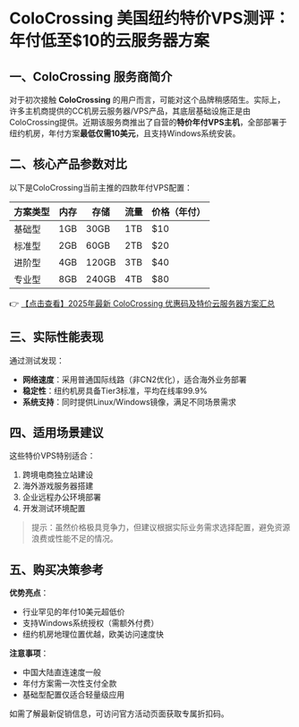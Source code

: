 # ColoCrossing 美国纽约特价VPS测评：年付低至$10的云服务器方案

## 一、ColoCrossing 服务商简介

对于初次接触 **ColoCrossing** 的用户而言，可能对这个品牌稍感陌生。实际上，许多主机商提供的CC机房云服务器/VPS产品，其底层基础设施正是由ColoCrossing提供。近期该服务商推出了自营的**特价年付VPS主机**，全部部署于纽约机房，年付方案**最低仅需10美元**，且支持Windows系统安装。

## 二、核心产品参数对比

以下是ColoCrossing当前主推的四款年付VPS配置：

| 方案类型 | 内存 | 存储 | 流量 | 价格（年付） |
|---------|------|------|------|-------------|
| 基础型 | 1GB  | 30GB | 1TB  | $10         |
| 标准型 | 2GB  | 60GB | 2TB  | $20         |
| 进阶型 | 4GB  | 120GB| 3TB  | $40         |
| 专业型 | 8GB  | 240GB| 4TB  | $80         |

👉 [【点击查看】2025年最新 ColoCrossing 优惠码及特价云服务器方案汇总](https://bit.ly/ColoCrossing)

## 三、实际性能表现

通过测试发现：
- **网络速度**：采用普通国际线路（非CN2优化），适合海外业务部署
- **稳定性**：纽约机房具备Tier3标准，平均在线率99.9%
- **系统支持**：同时提供Linux/Windows镜像，满足不同场景需求

## 四、适用场景建议

这些特价VPS特别适合：
1. 跨境电商独立站建设
2. 海外游戏服务器搭建
3. 企业远程办公环境部署
4. 开发测试环境配置

> 提示：虽然价格极具竞争力，但建议根据实际业务需求选择配置，避免资源浪费或性能不足的情况。

## 五、购买决策参考

**优势亮点**：
- 行业罕见的年付10美元超低价
- 支持Windows系统授权（需额外付费）
- 纽约机房地理位置优越，欧美访问速度快

**注意事项**：
- 中国大陆直连速度一般
- 年付方案需一次性支付全款
- 基础型配置仅适合轻量级应用

如需了解最新促销信息，可访问官方活动页面获取专属折扣码。